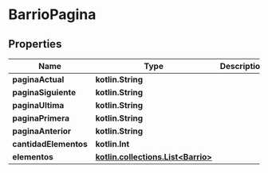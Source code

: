 
# BarrioPagina

## Properties
Name | Type | Description | Notes
------------ | ------------- | ------------- | -------------
**paginaActual** | **kotlin.String** |  |  [optional]
**paginaSiguiente** | **kotlin.String** |  |  [optional]
**paginaUltima** | **kotlin.String** |  |  [optional]
**paginaPrimera** | **kotlin.String** |  |  [optional]
**paginaAnterior** | **kotlin.String** |  |  [optional]
**cantidadElementos** | **kotlin.Int** |  |  [optional]
**elementos** | [**kotlin.collections.List&lt;Barrio&gt;**](Barrio.md) |  |  [optional]



